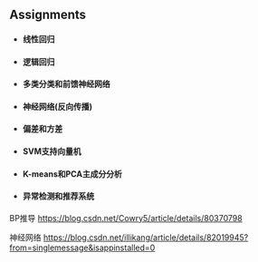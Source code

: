 ## Assignments
* #### 线性回归
* #### 逻辑回归
* #### 多类分类和前馈神经网络
* #### 神经网络(反向传播)
* #### 偏差和方差
* #### SVM支持向量机
* #### K-means和PCA主成分分析
* #### 异常检测和推荐系统

BP推导 https://blog.csdn.net/Cowry5/article/details/80370798

神经网络 https://blog.csdn.net/illikang/article/details/82019945?from=singlemessage&isappinstalled=0
